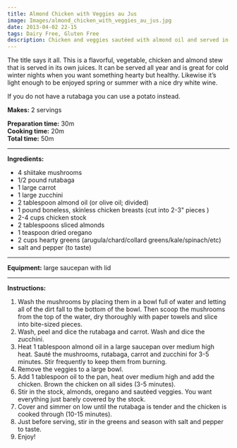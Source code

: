 ```yaml
---
title: Almond Chicken with Veggies au Jus
image: Images/almond_chicken_with_veggies_au_jus.jpg
date: 2013-04-02 22-15
tags: Dairy Free, Gluten Free
description: Chicken and veggies sautéed with almond oil and served in their own juices. This delectable dish can be enjoyed year round, as a healthy winter stew or a veggie-rich chicken salad.
---
```

The title says it all. This is a flavorful, vegetable, chicken and almond stew that is served in its own juices. It can be served all year and is great for cold winter nights when you want something hearty but healthy. Likewise it’s light enough to be enjoyed spring or summer with a nice dry white wine. 

If you do not have a rutabaga you can use a potato instead.



**Makes:** 2 servings

**Preparation time:** 30m  
**Cooking time:** 20m  
**Total time:** 50m

---

**Ingredients:**

- 4 shiitake mushrooms 
- 1/2 pound rutabaga
- 1 large carrot
- 1 large zucchini
- 2 tablespoon almond oil (or olive oil; divided)
- 1 pound boneless, skinless chicken breasts (cut into 2-3" pieces )
- 2-4 cups chicken stock
- 2 tablespoons sliced almonds
- 1 teaspoon dried oregano
- 2 cups hearty greens (arugula/chard/collard greens/kale/spinach/etc)
- salt and pepper (to taste)



---

**Equipment:** large saucepan with lid

---

**Instructions:**

1. Wash the mushrooms by placing them in a bowl full of water and letting all of the dirt fall to the bottom of the bowl. Then scoop the mushrooms from the top of the water, dry thoroughly with paper towels and slice into bite-sized pieces. 
1. Wash, peel and dice the rutabaga and carrot. Wash and dice the zucchini.
1. Heat 1 tablespoon almond oil in a large saucepan over medium high heat. Sauté the mushrooms, rutabaga, carrot and zucchini for 3-5 minutes. Stir frequently to keep them from burning. 
1. Remove the veggies to a large bowl. 
1. Add 1 tablespoon oil to the pan, heat over medium high and add the chicken. Brown the chicken on all sides (3-5 minutes).
1. Stir in the stock, almonds, oregano and sautéed veggies. You want everything just barely covered by the stock.
1. Cover and simmer on low until the rutabaga is tender and the chicken is cooked through (10-15 minutes). 
1. Just before serving, stir in the greens and season with salt and pepper to taste.
1. Enjoy!

